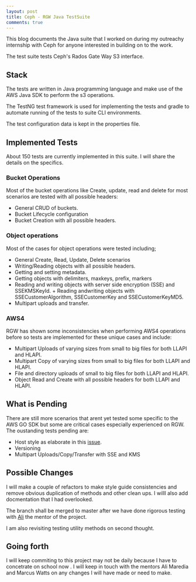 ```yaml
---
layout: post
title: Ceph - RGW Java TestSuite
comments: true
---
```


This blog documents the Java suite that I worked on during my outreachy internship with Ceph for anyone interested in building on to the work.

The test suite tests Ceph's Rados Gate Way S3 interface.

## Stack

The tests are written in Java programming language and make use of the AWS Java SDK to perform the s3 operations.

The TestNG test framework is used for implementing the tests and gradle to automate running of the tests to suite CLI environments.

The test configuration data is kept in the  properties file.

## Implemented Tests

About 150 tests are currently implemented in this suite. I will share the details on the specifics.

### Bucket Operations

Most of the bucket operations like Create, update, read and delete for most scenarios are tested with all possible headers:

+ General CRUD of buckets.        
+ Bucket Lifecycle configuration       
+ Bucket Creation with all possible headers.

### Object operations

Most of the cases for object operations were tested including;

+ General Create, Read, Update, Delete scenarios     
+ Writing/Reading objects with all possible headers.   
+ Getting and setting metadata.   
+ Getting objects with delimiters, maxkeys, prefix, markers 
+ Reading and writing objects with server side encryption (SSE) and SSEKMSKeyId.    + Reading andwriting objects with SSECustomerAlgorithm, SSECustomerKey and SSECustomerKeyMD5.
+ Multipart uploads and transfer.

### AWS4

RGW has shown some inconsistencies when performing AWS4 operations before so tests are implemented for these unique cases and include:

+ Multipart Uploads of varying sizes from small to big files for both LLAPI and HLAPI.
+ Multipart Copy of varying sizes from small to big files for both LLAPI and HLAPI.
+ File and directory uploads of small to big files for both LLAPI and HLAPI.
+ Object Read and Create with all possible headers for both LLAPI and HLAPI.


## What is Pending

There are still more scenarios that arent yet tested some specific to the AWS GO SDK but some are critical cases especially experienced on RGW. The oustanding tests pending are:

+ Host style as elaborate in this [issue](https://github.com/nanjekyejoannah/go_s3tests/issues).
+ Versioning
+ Multipart Uploads/Copy/Transfer with SSE and KMS

## Possible Changes

I will make a couple of refactors to make style guide consistencies and remove obvious duplication of methods and other clean ups. I willl also add docmentation that I had overlooked.

The branch shall be merged to master after we have done rigorous testing with [Ali](https://github.com/alimaredia) the mentor of the project.

I am also revisiting testing utility methods on second thought.

## Going forth

I will keep commiting to this project may not be daily because I have to concetrate on school now . I will keep in touch with the mentors Ali Maredia and Marcus Watts on any changes I will have made or need to make.